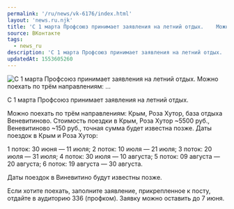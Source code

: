 ```yaml
---
permalink: '/ru/news/vk-6176/index.html'
layout: 'news.ru.njk'
title: 'С 1 марта Профсоюз принимает заявления на летний отдых.    Можно поехать по трём направлениям: …'
source: ВКонтакте
tags:
  - news_ru
description: 'С 1 марта Профсоюз принимает заявления на летний отдых.    Можно поехать по трём направлениям: …'
updatedAt: 1553605260
---
```

![С 1 марта Профсоюз принимает заявления на летний отдых.    Можно поехать по трём направлениям: …](https://sun9-45.userapi.com/impf/c851436/v851436204/ebf25/7CNoYUHWQRI.jpg?size=1280x960&quality=96&sign=3e93d479f07a8f0d555b447dfd789b20&c_uniq_tag=VeElPDvNID8dlXo1rf7eLCprJ8SeTtN6Ot7QgvS4rxM&type=album)

С 1 марта Профсоюз принимает заявления на летний отдых.

Можно поехать по трём направлениям: Крым, Роза Хутор, база отдыха Веневитиново. Стоимость поездки в Крым, Роза Хутор ~5500 руб., Веневитиново ~150 руб., точная сумма будет известна позже.
Даты поездок в Крым и Роза Хутор:

1 поток: 30 июня — 11 июля;
2 поток: 10 июля — 21 июля;
3 поток: 20 июля — 31 июля;
4 поток: 30 июля — 10 августа;
5 поток: 09 августа — 20 августа;
6 поток: 19 августа — 30 августа.

Даты поездок в Виневитино будут известны позже.

Если хотите поехать, заполните заявление, прикрепленное к посту, отдайте в аудиторию 336 (профком). Заявку можно оставить до 7 июня.
